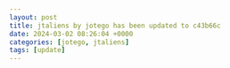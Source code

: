 ```yaml
---
layout: post
title: jtaliens by jotego has been updated to c43b66c
date: 2024-03-02 08:26:04 +0000
categories: [jotego, jtaliens]
tags: [update]
---
```


